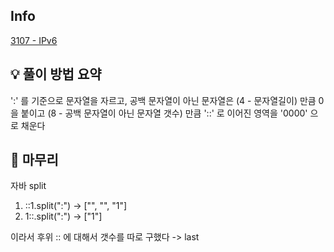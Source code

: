 ## Info
[3107 - IPv6](https://www.acmicpc.net/problem/3107)

## 💡 풀이 방법 요약

':' 를 기준으로 문자열을 자르고, 공백 문자열이 아닌 문자열은 (4 - 문자열길이) 만큼 0 을 붙이고
(8 - 공백 문자열이 아닌 문자열 갯수) 만큼 '::' 로 이어진 영역을 '0000' 으로 채운다

## 🙂 마무리
자바 split
1. ::1.split(":") -> ["", "", "1"]
2. 1::.split(":") -> ["1"] 

이라서 후위 :: 에 대해서 갯수를 따로 구했다 -> last